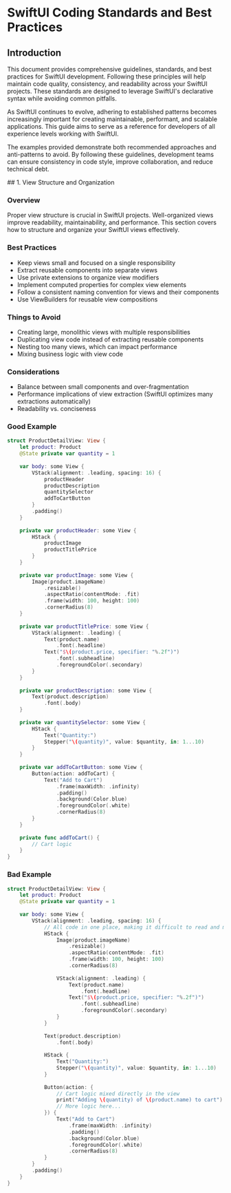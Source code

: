 # SwiftUI Coding Standards and Best Practices

## Introduction

This document provides comprehensive guidelines, standards, and best practices for SwiftUI development. Following these principles will help maintain code quality, consistency, and readability across your SwiftUI projects. These standards are designed to leverage SwiftUI's declarative syntax while avoiding common pitfalls.

As SwiftUI continues to evolve, adhering to established patterns becomes increasingly important for creating maintainable, performant, and scalable applications. This guide aims to serve as a reference for developers of all experience levels working with SwiftUI.

The examples provided demonstrate both recommended approaches and anti-patterns to avoid. By following these guidelines, development teams can ensure consistency in code style, improve collaboration, and reduce technical debt.


<topic>
## 1. View Structure and Organization

### Overview
Proper view structure is crucial in SwiftUI projects. Well-organized views improve readability, maintainability, and performance. This section covers how to structure and organize your SwiftUI views effectively.

### Best Practices
- Keep views small and focused on a single responsibility
- Extract reusable components into separate views
- Use private extensions to organize view modifiers
- Implement computed properties for complex view elements
- Follow a consistent naming convention for views and their components
- Use ViewBuilders for reusable view compositions

### Things to Avoid
- Creating large, monolithic views with multiple responsibilities
- Duplicating view code instead of extracting reusable components
- Nesting too many views, which can impact performance
- Mixing business logic with view code

### Considerations
- Balance between small components and over-fragmentation
- Performance implications of view extraction (SwiftUI optimizes many extractions automatically)
- Readability vs. conciseness

### Good Example
```swift
struct ProductDetailView: View {
    let product: Product
    @State private var quantity = 1
    
    var body: some View {
        VStack(alignment: .leading, spacing: 16) {
            productHeader
            productDescription
            quantitySelector
            addToCartButton
        }
        .padding()
    }
    
    private var productHeader: some View {
        HStack {
            productImage
            productTitlePrice
        }
    }
    
    private var productImage: some View {
        Image(product.imageName)
            .resizable()
            .aspectRatio(contentMode: .fit)
            .frame(width: 100, height: 100)
            .cornerRadius(8)
    }
    
    private var productTitlePrice: some View {
        VStack(alignment: .leading) {
            Text(product.name)
                .font(.headline)
            Text("$\(product.price, specifier: "%.2f")")
                .font(.subheadline)
                .foregroundColor(.secondary)
        }
    }
    
    private var productDescription: some View {
        Text(product.description)
            .font(.body)
    }
    
    private var quantitySelector: some View {
        HStack {
            Text("Quantity:")
            Stepper("\(quantity)", value: $quantity, in: 1...10)
        }
    }
    
    private var addToCartButton: some View {
        Button(action: addToCart) {
            Text("Add to Cart")
                .frame(maxWidth: .infinity)
                .padding()
                .background(Color.blue)
                .foregroundColor(.white)
                .cornerRadius(8)
        }
    }
    
    private func addToCart() {
        // Cart logic
    }
}
```

### Bad Example
```swift
struct ProductDetailView: View {
    let product: Product
    @State private var quantity = 1
    
    var body: some View {
        VStack(alignment: .leading, spacing: 16) {
            // All code in one place, making it difficult to read and maintain
            HStack {
                Image(product.imageName)
                    .resizable()
                    .aspectRatio(contentMode: .fit)
                    .frame(width: 100, height: 100)
                    .cornerRadius(8)
                
                VStack(alignment: .leading) {
                    Text(product.name)
                        .font(.headline)
                    Text("$\(product.price, specifier: "%.2f")")
                        .font(.subheadline)
                        .foregroundColor(.secondary)
                }
            }
            
            Text(product.description)
                .font(.body)
            
            HStack {
                Text("Quantity:")
                Stepper("\(quantity)", value: $quantity, in: 1...10)
            }
            
            Button(action: {
                // Cart logic mixed directly in the view
                print("Adding \(quantity) of \(product.name) to cart")
                // More logic here...
            }) {
                Text("Add to Cart")
                    .frame(maxWidth: .infinity)
                    .padding()
                    .background(Color.blue)
                    .foregroundColor(.white)
                    .cornerRadius(8)
            }
        }
        .padding()
    }
}
```
</topic>


